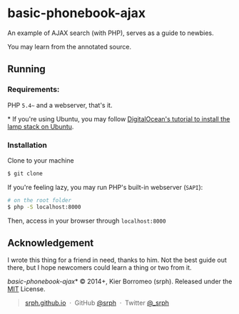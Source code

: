 # basic-phonebook-ajax

An example of AJAX search (with PHP), serves as a guide to newbies.

You may learn from the annotated source.

## Running

### Requirements:

PHP ```5.4~``` and a webserver, that's it.

\* If you're using Ubuntu, you may follow [DigitalOcean's tutorial to install the lamp stack on Ubuntu](https://www.digitalocean.com/community/tutorials/how-to-install-linux-apache-mysql-php-lamp-stack-on-ubuntu).

### Installation

Clone to your machine

```bash
$ git clone
```

If you're feeling lazy, you may run PHP's built-in webserver (```SAPI```):

```bash
# on the root folder
$ php -S localhost:8000
```

Then, access in your browser through ```localhost:8000```

## Acknowledgement

I wrote this thing for a friend in need, thanks to him. Not the best guide out there, but I hope newcomers could learn a thing or two from it.

*basic-phonebook-ajax** © 2014+, Kier Borromeo (srph). Released under the [MIT] License.<br>

> [srph.github.io](http://srph.github.io) &nbsp;&middot;&nbsp;
> GitHub [@srph](https://github.com/srph) &nbsp;&middot;&nbsp;
> Twitter [@_srph](https://twitter.com/_srph)

[MIT]: http://mit-license.org/

